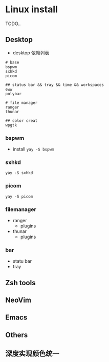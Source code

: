 # Linux install
TODO..



## Desktop
- desktop 依赖列表
```marckdown
# base
bspwm
sxhkd
picom

## status bar && tray && time && workspaces
eww
polybar

# file manager
ranger
thunar

## color creat
wpgtk

```



### bspwm
- install
`yay -S bspwm`



### sxhkd
`yay -S sxhkd`




### picom
`yay -S picom `




### filemanager
- ranger
  - plugins
- thunar
  - plugins
### bar
- statu bar
- tray
### 


## Zsh tools
## NeoVim
## Emacs
## Others

## 深度实现颜色统一
